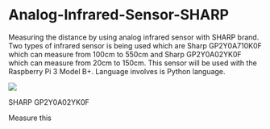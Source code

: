 # Analog-Infrared-Sensor-SHARP
Measuring the distance by using analog infrared sensor with SHARP brand. Two types of infrared sensor is being used which are Sharp GP2Y0A710K0F which can measure from 100cm to 550cm and  Sharp GP2Y0A02YK0F which can measure from 20cm to 150cm. This sensor will be used with the Raspberry Pi 3 Model B+. Language involves is Python language.

![](https://user-images.githubusercontent.com/54172575/63335910-c9266180-c370-11e9-8ed4-ffd122402ad4.jpg)

SHARP GP2Y0A02YK0F

Measure this
